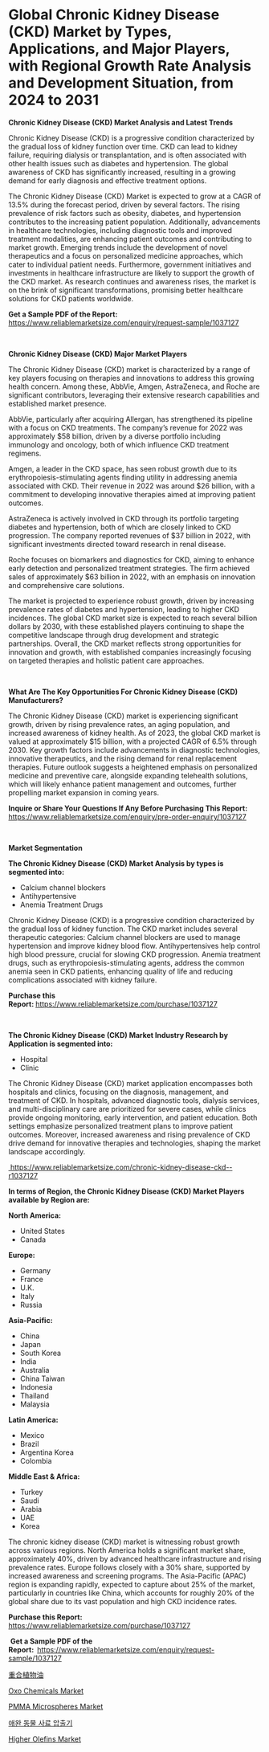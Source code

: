 <p><h1>Global Chronic Kidney Disease (CKD) Market by Types, Applications, and Major Players, with Regional Growth Rate Analysis and Development Situation, from 2024 to 2031</h1></p><p><strong>Chronic Kidney Disease (CKD) Market Analysis and Latest Trends</strong></p>
<p><p>Chronic Kidney Disease (CKD) is a progressive condition characterized by the gradual loss of kidney function over time. CKD can lead to kidney failure, requiring dialysis or transplantation, and is often associated with other health issues such as diabetes and hypertension. The global awareness of CKD has significantly increased, resulting in a growing demand for early diagnosis and effective treatment options.</p><p>The Chronic Kidney Disease (CKD) Market is expected to grow at a CAGR of 13.5% during the forecast period, driven by several factors. The rising prevalence of risk factors such as obesity, diabetes, and hypertension contributes to the increasing patient population. Additionally, advancements in healthcare technologies, including diagnostic tools and improved treatment modalities, are enhancing patient outcomes and contributing to market growth. Emerging trends include the development of novel therapeutics and a focus on personalized medicine approaches, which cater to individual patient needs. Furthermore, government initiatives and investments in healthcare infrastructure are likely to support the growth of the CKD market. As research continues and awareness rises, the market is on the brink of significant transformations, promising better healthcare solutions for CKD patients worldwide.</p></p>
<p><strong>Get a Sample PDF of the Report:&nbsp;</strong> <a href="https://www.reliablemarketsize.com/enquiry/request-sample/1037127">https://www.reliablemarketsize.com/enquiry/request-sample/1037127</a></p>
<p>&nbsp;</p>
<p><strong>Chronic Kidney Disease (CKD) Major Market Players</strong></p>
<p><p>The Chronic Kidney Disease (CKD) market is characterized by a range of key players focusing on therapies and innovations to address this growing health concern. Among these, AbbVie, Amgen, AstraZeneca, and Roche are significant contributors, leveraging their extensive research capabilities and established market presence.</p><p>AbbVie, particularly after acquiring Allergan, has strengthened its pipeline with a focus on CKD treatments. The company’s revenue for 2022 was approximately $58 billion, driven by a diverse portfolio including immunology and oncology, both of which influence CKD treatment regimens.</p><p>Amgen, a leader in the CKD space, has seen robust growth due to its erythropoiesis-stimulating agents finding utility in addressing anemia associated with CKD. Their revenue in 2022 was around $26 billion, with a commitment to developing innovative therapies aimed at improving patient outcomes.</p><p>AstraZeneca is actively involved in CKD through its portfolio targeting diabetes and hypertension, both of which are closely linked to CKD progression. The company reported revenues of $37 billion in 2022, with significant investments directed toward research in renal disease.</p><p>Roche focuses on biomarkers and diagnostics for CKD, aiming to enhance early detection and personalized treatment strategies. The firm achieved sales of approximately $63 billion in 2022, with an emphasis on innovation and comprehensive care solutions.</p><p>The market is projected to experience robust growth, driven by increasing prevalence rates of diabetes and hypertension, leading to higher CKD incidences. The global CKD market size is expected to reach several billion dollars by 2030, with these established players continuing to shape the competitive landscape through drug development and strategic partnerships. Overall, the CKD market reflects strong opportunities for innovation and growth, with established companies increasingly focusing on targeted therapies and holistic patient care approaches.</p></p>
<p>&nbsp;</p>
<p><strong>What Are The Key Opportunities For Chronic Kidney Disease (CKD) Manufacturers?</strong></p>
<p><p>The Chronic Kidney Disease (CKD) market is experiencing significant growth, driven by rising prevalence rates, an aging population, and increased awareness of kidney health. As of 2023, the global CKD market is valued at approximately $15 billion, with a projected CAGR of 6.5% through 2030. Key growth factors include advancements in diagnostic technologies, innovative therapeutics, and the rising demand for renal replacement therapies. Future outlook suggests a heightened emphasis on personalized medicine and preventive care, alongside expanding telehealth solutions, which will likely enhance patient management and outcomes, further propelling market expansion in coming years.</p></p>
<p><strong>Inquire or Share Your Questions If Any Before Purchasing This Report:</strong> <a href="https://www.reliablemarketsize.com/enquiry/pre-order-enquiry/1037127">https://www.reliablemarketsize.com/enquiry/pre-order-enquiry/1037127</a></p>
<p>&nbsp;</p>
<p><strong>Market Segmentation</strong></p>
<p><strong>The Chronic Kidney Disease (CKD) Market Analysis by types is segmented into:</strong></p>
<p><ul><li>Calcium channel blockers</li><li>Antihypertensive</li><li>Anemia Treatment Drugs</li></ul></p>
<p><p>Chronic Kidney Disease (CKD) is a progressive condition characterized by the gradual loss of kidney function. The CKD market includes several therapeutic categories: Calcium channel blockers are used to manage hypertension and improve kidney blood flow. Antihypertensives help control high blood pressure, crucial for slowing CKD progression. Anemia treatment drugs, such as erythropoiesis-stimulating agents, address the common anemia seen in CKD patients, enhancing quality of life and reducing complications associated with kidney failure.</p></p>
<p><strong>Purchase this Report:&nbsp;</strong><a href="https://www.reliablemarketsize.com/purchase/1037127">https://www.reliablemarketsize.com/purchase/1037127</a></p>
<p>&nbsp;</p>
<p><strong>The Chronic Kidney Disease (CKD) Market Industry Research by Application is segmented into:</strong></p>
<p><ul><li>Hospital</li><li>Clinic</li></ul></p>
<p><p>The Chronic Kidney Disease (CKD) market application encompasses both hospitals and clinics, focusing on the diagnosis, management, and treatment of CKD. In hospitals, advanced diagnostic tools, dialysis services, and multi-disciplinary care are prioritized for severe cases, while clinics provide ongoing monitoring, early intervention, and patient education. Both settings emphasize personalized treatment plans to improve patient outcomes. Moreover, increased awareness and rising prevalence of CKD drive demand for innovative therapies and technologies, shaping the market landscape accordingly.</p></p>
<p><a href="https://www.reliablemarketsize.com/chronic-kidney-disease-ckd--r1037127">&nbsp;https://www.reliablemarketsize.com/chronic-kidney-disease-ckd--r1037127</a></p>
<p><strong>In terms of Region, the Chronic Kidney Disease (CKD) Market Players available by Region are:</strong></p>
<p>
    <p> <strong> North America: </strong>
        <ul>
            <li>United States</li>
            <li>Canada</li>
        </ul>
        </p> 
    <p> <strong> Europe: </strong>
        <ul>
            <li>Germany</li>
            <li>France</li>
            <li>U.K.</li>
            <li>Italy</li>
            <li>Russia</li>
        </ul>
        </p> 
    <p> <strong> Asia-Pacific: </strong>
        <ul>
            <li>China</li>
            <li>Japan</li>
            <li>South Korea</li>
            <li>India</li>
            <li>Australia</li>
            <li>China Taiwan</li>
            <li>Indonesia</li>
            <li>Thailand</li>
            <li>Malaysia</li>
        </ul>
        </p> 
    <p> <strong> Latin America: </strong>
        <ul>
            <li>Mexico</li>
            <li>Brazil</li>
            <li>Argentina Korea</li>
            <li>Colombia</li>
        </ul>
        </p> 
    <p> <strong> Middle East & Africa: </strong>
        <ul>
            <li>Turkey</li>
            <li>Saudi</li>
            <li>Arabia</li>
            <li>UAE</li>
            <li>Korea</li>
        </ul>
    </p>
    </p>
<p><p>The chronic kidney disease (CKD) market is witnessing robust growth across various regions. North America holds a significant market share, approximately 40%, driven by advanced healthcare infrastructure and rising prevalence rates. Europe follows closely with a 30% share, supported by increased awareness and screening programs. The Asia-Pacific (APAC) region is expanding rapidly, expected to capture about 25% of the market, particularly in countries like China, which accounts for roughly 20% of the global share due to its vast population and high CKD incidence rates.</p></p>
<p><strong>Purchase this Report: </strong><a href="https://www.reliablemarketsize.com/purchase/1037127">https://www.reliablemarketsize.com/purchase/1037127</a></p>
<p>&nbsp;<strong>Get a Sample PDF of the Report:&nbsp;&nbsp;</strong><a href="https://www.reliablemarketsize.com/enquiry/request-sample/1037127">https://www.reliablemarketsize.com/enquiry/request-sample/1037127</a></p>
<p><strong></strong></p>
<p><p><a href="https://medium.com/@kellieblock/polymerized-vegetable-oils-market-%E3%81%AE%E3%82%B0%E3%83%AD%E3%83%BC%E3%83%90%E3%83%AB%E5%B8%82%E5%A0%B4%E6%A6%82%E8%A6%81%E3%81%AF-%E4%B8%96%E7%95%8C%E3%81%8A%E3%82%88%E3%81%B3%E4%B8%BB%E8%A6%81%E5%B8%82%E5%A0%B4%E3%81%AB%E3%81%8A%E3%81%91%E3%82%8B%E6%A5%AD%E7%95%8C%E3%81%AB%E5%BD%B1%E9%9F%BF%E3%82%92%E4%B8%8E%E3%81%88%E3%82%8B%E4%B8%BB%E8%A6%81%E3%81%AA%E3%83%88%E3%83%AC%E3%83%B3%E3%83%89%E3%81%AB%E3%81%A4%E3%81%84%E3%81%A6-%E7%8B%AC%E8%87%AA%E3%81%AE%E8%A6%96%E7%82%B9%E3%82%92%E6%8F%90%E4%BE%9B%E3%81%97%E3%81%BE%E3%81%99-b088d7b16c2d">重合植物油</a></p><p><a href="https://www.linkedin.com/pulse/market-dynamics-future-trends-global-oxo-chemicals-sector-forecasted-7m6hc?trackingId=w1%2Bk9409QcCyZG11xTzA0A%3D%3D">Oxo Chemicals Market</a></p><p><a href="https://issuu.com/reportprime-2/docs/pmma-microspheres-market-size-2030._b93057e3d48831">PMMA Microspheres Market</a></p><p><a href="https://medium.com/@madalyell456456/pet-food-extruders-market-%EC%9D%98-%EA%B8%80%EB%A1%9C%EB%B2%8C-%EC%8B%9C%EC%9E%A5-%EA%B0%9C%EC%9A%94%EB%8A%94-%EC%A0%84-%EC%84%B8%EA%B3%84-%EB%B0%8F-%EC%A3%BC%EC%9A%94-%EC%8B%9C%EC%9E%A5%EC%9D%98-%EC%82%B0%EC%97%85%EC%97%90-%EC%98%81%ED%96%A5%EC%9D%84-%EB%AF%B8%EC%B9%98%EB%8A%94-%EC%A3%BC%EC%9A%94-%ED%8A%B8%EB%A0%8C%EB%93%9C%EC%97%90-%EB%8C%80%ED%95%9C-%EB%8F%85%ED%8A%B9%ED%95%9C-%EA%B4%80%EC%A0%90%EC%9D%84-%EC%A0%9C%EA%B3%B5%ED%95%A9%EB%8B%88%EB%8B%A4-b55b757fb81b">애완 동물 사료 압출기</a></p><p><a href="https://issuu.com/reportprime-2/docs/higher-olefins-market-size-2030.ppt_b9f0072bcb9d72">Higher Olefins Market</a></p></p>